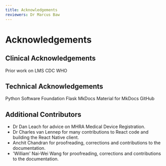 ```yaml
---
title: Acknowledgements
reviewers: Dr Marcus Baw
---
```


# Acknowledgements

## Clinical Acknowledgements

Prior work on LMS
CDC
WHO

## Technical Acknowledgements

Python Software Foundation
Flask
MkDocs
Material for MkDocs
GitHub


## Additional Contributors

* Dr Dan Leach for advice on MHRA Medical Device Registration.
* Dr Charles van Lennep for many contributions to React code and building the React Native client.
* Anchit Chandran for proofreading, corrections and contributions to the documentation.
* 'William' Nai-Wei Wang for proofreading, corrections and contributions to the documentation.
